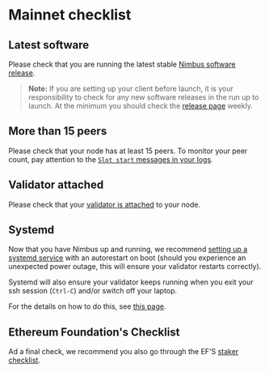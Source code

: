 # Mainnet checklist


## Latest software

Please check that you are running the latest stable [Nimbus software release](https://github.com/status-im/nimbus-eth2/releases).

> **Note:** If you are setting up your client before launch, it is your responsibility  to check for any new software releases in the run up to launch. At the minimum you should check the [release page](https://github.com/status-im/nimbus-eth2/releases) weekly.

## More than 15 peers

Please check that your node has at least 15 peers. To monitor your peer count, pay attention to the [`Slot start` messages in your logs](keep-an-eye.md#keep-track-of-your-syncing-progress).

## Validator attached

Please check that your [validator is attached](keep-an-eye.md#make-sure-your-validator-is-attached) to your node.

## Systemd

Now that you have Nimbus up and running, we recommend [setting up a systemd service](https://www.raspberrypi.org/documentation/linux/usage/systemd.md) with an autorestart on boot (should you experience an unexpected power outage, this will ensure your validator restarts correctly). 

Systemd will also ensure your validator keeps running when you exit your ssh session (`Ctrl-C`) and/or switch off your laptop.


For the details on how to do this, see [this page](./beacon-node-systemd.md).


## Ethereum Foundation's Checklist

Ad a final check, we recommend you also go through the EF'S [staker checklist](https://launchpad.ethereum.org/checklist).
